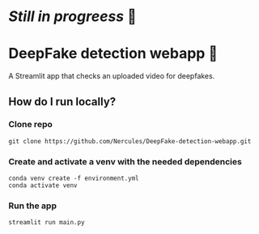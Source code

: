 # *Still in progreess* :construction_worker:
# DeepFake detection webapp :busts_in_silhouette:
A Streamlit app that checks an uploaded video for deepfakes.

## How do I run locally?
### Clone repo
    git clone https://github.com/Nercules/DeepFake-detection-webapp.git
### Create and activate a venv with the needed dependencies
    conda venv create -f environment.yml
    conda activate venv
### Run the app
    streamlit run main.py
